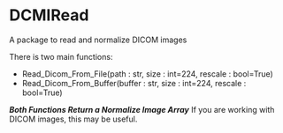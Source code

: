 # DCMIRead
A package to read and normalize DICOM images

There is two main functions:
- Read_Dicom_From_File(path : str, size : int=224, rescale : bool=True)
- Read_Dicom_From_Buffer(buffer : str, size : int=224, rescale : bool=True)

***Both Functions Return a Normalize Image Array***
If you are working with DICOM images, this may be useful.
